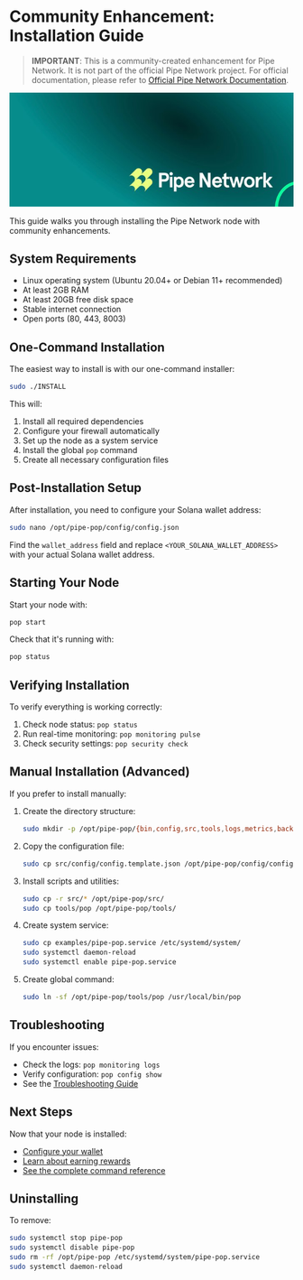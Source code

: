 # Community Enhancement: Installation Guide

> **IMPORTANT**: This is a community-created enhancement for Pipe Network. 
> It is not part of the official Pipe Network project.
> For official documentation, please refer to [Official Pipe Network Documentation](../official/PIPE_NETWORK_DOCUMENTATION.md).

![Pipe Network](../images/pipe-network-pop.jpeg)

This guide walks you through installing the Pipe Network node with community enhancements.

## System Requirements

- Linux operating system (Ubuntu 20.04+ or Debian 11+ recommended)
- At least 2GB RAM
- At least 20GB free disk space
- Stable internet connection
- Open ports (80, 443, 8003)

## One-Command Installation

The easiest way to install is with our one-command installer:

```bash
sudo ./INSTALL
```

This will:
1. Install all required dependencies
2. Configure your firewall automatically
3. Set up the node as a system service
4. Install the global `pop` command
5. Create all necessary configuration files

## Post-Installation Setup

After installation, you need to configure your Solana wallet address:

```bash
sudo nano /opt/pipe-pop/config/config.json
```

Find the `wallet_address` field and replace `<YOUR_SOLANA_WALLET_ADDRESS>` with your actual Solana wallet address.

## Starting Your Node

Start your node with:

```bash
pop start
```

Check that it's running with:

```bash
pop status
```

## Verifying Installation

To verify everything is working correctly:

1. Check node status: `pop status`
2. Run real-time monitoring: `pop monitoring pulse`
3. Check security settings: `pop security check`

## Manual Installation (Advanced)

If you prefer to install manually:

1. Create the directory structure:
   ```bash
   sudo mkdir -p /opt/pipe-pop/{bin,config,src,tools,logs,metrics,backups}
   ```

2. Copy the configuration file:
   ```bash
   sudo cp src/config/config.template.json /opt/pipe-pop/config/config.json
   ```

3. Install scripts and utilities:
   ```bash
   sudo cp -r src/* /opt/pipe-pop/src/
   sudo cp tools/pop /opt/pipe-pop/tools/
   ```

4. Create system service:
   ```bash
   sudo cp examples/pipe-pop.service /etc/systemd/system/
   sudo systemctl daemon-reload
   sudo systemctl enable pipe-pop.service
   ```

5. Create global command:
   ```bash
   sudo ln -sf /opt/pipe-pop/tools/pop /usr/local/bin/pop
   ```

## Troubleshooting

If you encounter issues:

- Check the logs: `pop monitoring logs`
- Verify configuration: `pop config show`
- See the [Troubleshooting Guide](../reference/troubleshooting.md)

## Next Steps

Now that your node is installed:

- [Configure your wallet](wallet-setup.md)
- [Learn about earning rewards](earning.md)
- [See the complete command reference](../reference/cli.md)

## Uninstalling

To remove:

```bash
sudo systemctl stop pipe-pop
sudo systemctl disable pipe-pop
sudo rm -rf /opt/pipe-pop /etc/systemd/system/pipe-pop.service
sudo systemctl daemon-reload
``` 